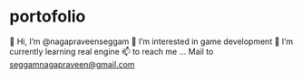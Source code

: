 # portofolio
👋 Hi, I’m @nagapraveenseggam
👀 I’m interested in game development
🌱 I’m currently learning real engine
📫 to reach me ... Mail to seggamnagapraveen@gmail.com
